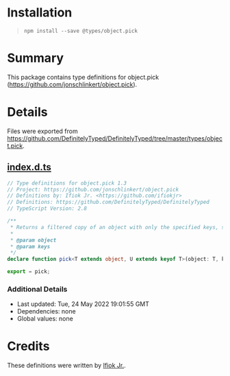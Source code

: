 # Installation
> `npm install --save @types/object.pick`

# Summary
This package contains type definitions for object.pick (https://github.com/jonschlinkert/object.pick).

# Details
Files were exported from https://github.com/DefinitelyTyped/DefinitelyTyped/tree/master/types/object.pick.
## [index.d.ts](https://github.com/DefinitelyTyped/DefinitelyTyped/tree/master/types/object.pick/index.d.ts)
````ts
// Type definitions for object.pick 1.3
// Project: https://github.com/jonschlinkert/object.pick
// Definitions by: Ifiok Jr. <https://github.com/ifiokjr>
// Definitions: https://github.com/DefinitelyTyped/DefinitelyTyped
// TypeScript Version: 2.8

/**
 * Returns a filtered copy of an object with only the specified keys, similar to `_.pick` from lodash / underscore.
 *
 * @param object
 * @param keys
 */
declare function pick<T extends object, U extends keyof T>(object: T, keys: readonly U[]): Pick<T, U>;

export = pick;

````

### Additional Details
 * Last updated: Tue, 24 May 2022 19:01:55 GMT
 * Dependencies: none
 * Global values: none

# Credits
These definitions were written by [Ifiok Jr.](https://github.com/ifiokjr).
